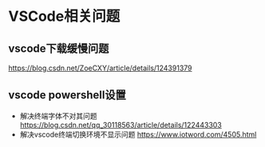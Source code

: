 # VSCode相关问题
## vscode下载缓慢问题
https://blog.csdn.net/ZoeCXY/article/details/124391379

## vscode powershell设置
- 解决终端字体不对其问题
https://blog.csdn.net/qq_30118563/article/details/122443303
- 解决vscode终端切换环境不显示问题
https://www.iotword.com/4505.html

